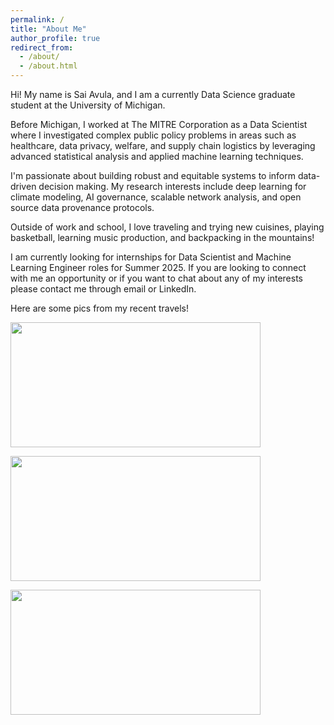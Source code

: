 ```yaml
---
permalink: /
title: "About Me"
author_profile: true
redirect_from: 
  - /about/
  - /about.html
---
```


<p> Hi! My name is Sai Avula, and I am a currently Data Science graduate student at the University of Michigan. <p>

<p> Before Michigan, I worked at The MITRE Corporation as a Data Scientist where I investigated complex public policy problems in areas
such as healthcare, data privacy, welfare, and supply chain logistics by leveraging advanced statistical analysis and applied machine learning techniques. <p>

<p> I'm passionate about building robust and equitable systems to inform data-driven decision making. My research interests include deep learning 
for climate modeling, AI governance, scalable network analysis, and open source data provenance protocols. <p>

<p> Outside of work and school, I love traveling and trying new cuisines, playing basketball, learning music production, and backpacking in the mountains! <p>

<p> I am currently looking for internships for Data Scientist and Machine Learning Engineer roles for Summer 2025. If you are looking to connect with me an opportunity or if you want to chat about any of my interests please contact me through email or LinkedIn. <p>

<p> Here are some pics from my recent travels! <p>


<img src="images/zion.png" width="400" height="200">

<p><p>

<img src="images/llams.png" width="400" height="200">

<p><p>

<img src="images/salk.png" width="400" height="200">

<p><p>













